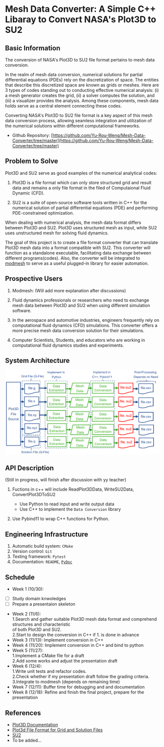 # Mesh Data Converter: A Simple C++ Libaray to Convert NASA's Plot3D to SU2


## Basic Information

The conversion of NASA's Plot3D to SU2 file format pertains to mesh data conversion.

In the realm of mesh data conversion, numerical solutions for partial differential
equations (PDEs) rely on the discretization of space. The entities that describe this
discretized space are known as grids or meshes.  Here are 3 types of codes standing out 
to conducting effective numerical analysis: (i) a mesh generator creates the grid, (ii) 
a solver computes the solution, and (iii) a visualizer provides the analysis. Among these 
components, mesh data holds serve as a central element connecting these codes.

Converting NASA's Plot3D to SU2 file format is a key aspect of this mesh data conversion 
process, allowing seamless integration and utilization of the numerical solutions within 
different computational frameworks.

* Github Repository: [https://github.com/Yu-Rou-Weng/Mesh-Data-Converter/tree/master](https://github.com/Yu-Rou-Weng/Mesh-Data-Converter/tree/master)

## Problem to Solve

Plot3D and SU2 serve as good examples of the numerical analytical codes:

1. Plot3D is a file format which can only store structured grid and result data and 
  remains a only file format in the filed of Computaional Fluid Dynamic (CFD).

2. SU2 is a suite of open-source software tools written in C++ for the numerical solution 
  of partial differential equations (PDE) and performing PDE-constrained optimization.

When dealing with numerical analysis, the mesh data format differs between Plot3D and SU2. 
Plot3D uses structured mesh as input, while SU2 uses unstructured mesh for solving fluid dynamics.

The goal of this project is to create a file format converter that can translate Plot3D mesh data 
into a format compatible with SU2. This converter will function as a standalone executable, facilitating data exchange between different programs(codes). Also, the converter will be integrated to [modmesh](https://github.com/solvcon/modmesh) to serve as a useful plugged-in library for easier automation.

## Prospective Users

1. Modmesh: (Will add more explanation after discussions)

2. Fluid dynamics professionals or researchers who need to exchange mesh data between Plot3D and SU2 when using different simulation software.

3. In the aerospace and automotive industries, engineers frequently rely on computational fluid dynamics (CFD) simulations. This converter offers a more precise mesh data conversion solution 
for their simulations.

4. Computer Scientists, Students, and educators who are working in computational fluid dynamics studies and experiments.

## System Architecture

![image](https://github.com/Yu-Rou-Weng/Mesh-Data-Converter/blob/try/project/Yu-Rou-Weng/image/ConceptFlowChart.png)

## API Description

(Still in progress, will finish after discussion with yy teacher)

1. Fuctions in c++ will include ReadPlot3DData, WriteSU2Data, ConvertPlot3DToSU2
   - Use Python to read input and write output data
   - Use C++ to implement the `Data Conversion` library

2. Use Pybind11 to wrap C++ functions for Python.

## Engineering Infrastructure

1. Automatic build system: `CMake`
2. Version control: `Git`
3. Testing framework: `Pytest`
4. Documentation: `README`, [`PyDoc`](https://marketplace.visualstudio.com/items?itemName=njpwerner.autodocstring)

## Schedule

* Week 1 (10/30):  
- [ ] Study domain knwoledges  
- [ ] Prepare a presentaion skeleton  

* Week 2 (11/6):  
1.Search and gather suitable Plot3D mesh data format and comprehend structures and characteristic  
of both Plot3D and SU2.  
2.Start to design the conversion in C++ if 1. is done in advance
* Week 3 (11/13): Implement conversion in C++
* Week 4 (11/20): Implement conversion in C++ and bind to python
* Week 5 (11/27):  
1.Implement a CMake file for a draft  
2.Add some works and adjust the presentation draft
* Week 6 (12/4):  
1.Write unit tests and refactor codes.  
2.Check whether if my presentation draft follow the grading criteria.  
3.Integrate to modmesh (depends on remaining time)
* Week 7 (12/11): Buffer time for debugging and and documentation
* Week 8 (12/18): Refine and finish the final project, prepare for the presentation

## References

- [Plot3D Documentation](https://nasa.github.io/Plot3D_utilities/_build/html/)
- [Plot3d File Format for Grid and Solution Files](https://www.grc.nasa.gov/www/wind/valid/plot3d.html)
- [SU2](https://su2code.github.io/)
- To be added…
